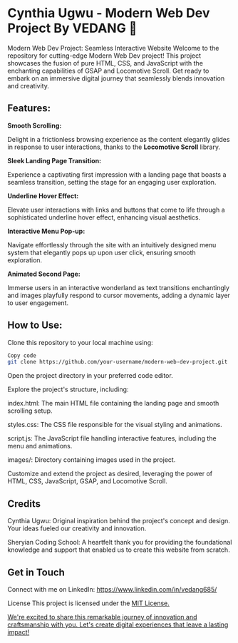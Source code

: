# Cynthia Ugwu - Modern Web Dev Project By VEDANG 🚀
Modern Web Dev Project: Seamless Interactive Website
Welcome to the repository for cutting-edge Modern Web Dev project! This project showcases the fusion of pure HTML, CSS, and JavaScript with the enchanting capabilities of GSAP and Locomotive Scroll. Get ready to embark on an immersive digital journey that seamlessly blends innovation and creativity.

## Features:
<B>Smooth Scrolling:</B> 

Delight in a frictionless browsing experience as the content elegantly glides in response to user interactions, thanks to the <B>Locomotive Scroll</B> library.

<B>Sleek Landing Page Transition:</B>

Experience a captivating first impression with a landing page that boasts a seamless transition, setting the stage for an engaging user exploration.

<B>Underline Hover Effect:</B> 

Elevate user interactions with links and buttons that come to life through a sophisticated underline hover effect, enhancing visual aesthetics.

<B>Interactive Menu Pop-up:</B>

Navigate effortlessly through the site with an intuitively designed menu system that elegantly pops up upon user click, ensuring smooth exploration.

<B>Animated Second Page:</B>

Immerse users in an interactive wonderland as text transitions enchantingly and images playfully respond to cursor movements, adding a dynamic layer to user engagement.

## How to Use:
Clone this repository to your local machine using:

```bash
Copy code
git clone https://github.com/your-username/modern-web-dev-project.git
```
Open the project directory in your preferred code editor.

Explore the project's structure, including:

index.html: The main HTML file containing the landing page and smooth scrolling setup.


styles.css: The CSS file responsible for the visual styling and animations.


script.js: The JavaScript file handling interactive features, including the menu and animations.


images/: Directory containing images used in the project.


Customize and extend the project as desired, leveraging the power of HTML, CSS, JavaScript, GSAP, and Locomotive Scroll.

## Credits
Cynthia Ugwu: Original inspiration behind the project's concept and design. Your ideas fueled our creativity and innovation.

Sheryian Coding School: A heartfelt thank you for providing the foundational knowledge and support that enabled us to create this website from scratch.

## Get in Touch
Connect with me on LinkedIn: <a>https://www.linkedin.com/in/vedang685/</a>

License
This project is licensed under the <U>MIT License<U>.

We're excited to share this remarkable journey of innovation and craftsmanship with you. Let's create digital experiences that leave a lasting impact!
